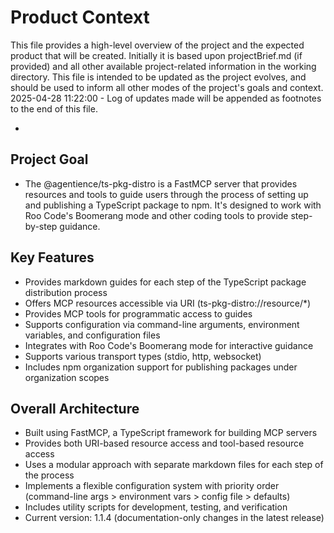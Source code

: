 # Product Context

This file provides a high-level overview of the project and the expected product that will be created. Initially it is based upon projectBrief.md (if provided) and all other available project-related information in the working directory. This file is intended to be updated as the project evolves, and should be used to inform all other modes of the project's goals and context.
2025-04-28 11:22:00 - Log of updates made will be appended as footnotes to the end of this file.

*

## Project Goal

* The @agentience/ts-pkg-distro is a FastMCP server that provides resources and tools to guide users through the process of setting up and publishing a TypeScript package to npm. It's designed to work with Roo Code's Boomerang mode and other coding tools to provide step-by-step guidance.

## Key Features

* Provides markdown guides for each step of the TypeScript package distribution process
* Offers MCP resources accessible via URI (ts-pkg-distro://resource/*)
* Provides MCP tools for programmatic access to guides
* Supports configuration via command-line arguments, environment variables, and configuration files
* Integrates with Roo Code's Boomerang mode for interactive guidance
* Supports various transport types (stdio, http, websocket)
* Includes npm organization support for publishing packages under organization scopes

## Overall Architecture

* Built using FastMCP, a TypeScript framework for building MCP servers
* Provides both URI-based resource access and tool-based resource access
* Uses a modular approach with separate markdown files for each step of the process
* Implements a flexible configuration system with priority order (command-line args > environment vars > config file > defaults)
* Includes utility scripts for development, testing, and verification
* Current version: 1.1.4 (documentation-only changes in the latest release)